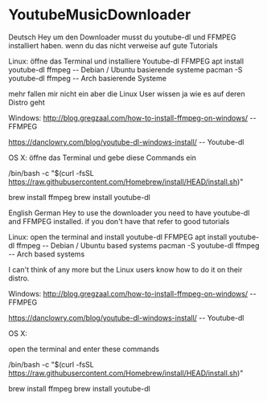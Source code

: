 # YoutubeMusicDownloader
Deutsch
Hey um den Downloader musst du youtube-dl und FFMPEG installiert haben.
wenn du das nicht verweise auf gute Tutorials

Linux:
öffne das Terminal und installiere Youtube-dl FFMPEG
apt install youtube-dl ffmpeg -- Debian / Ubuntu basierende systeme
pacman -S youtube-dl ffmpeg -- Arch basierende Systeme

mehr fallen mir nicht ein aber die Linux User wissen ja wie es auf deren Distro geht

Windows:
http://blog.gregzaal.com/how-to-install-ffmpeg-on-windows/ -- FFMPEG

https://danclowry.com/blog/youtube-dl-windows-install/ -- Youtube-dl

OS X:
öffne das Terminal und gebe diese Commands ein

/bin/bash -c "$(curl -fsSL https://raw.githubusercontent.com/Homebrew/install/HEAD/install.sh)"

brew install ffmpeg
brew install youtube-dl


English
German
Hey to use the downloader you need to have youtube-dl and FFMPEG installed.
if you don't have that refer to good tutorials

Linux:
open the terminal and install youtube-dl FFMPEG
apt install youtube-dl ffmpeg -- Debian / Ubuntu based systems
pacman -S youtube-dl ffmpeg -- Arch based systems

I can't think of any more but the Linux users know how to do it on their distro.


Windows:
http://blog.gregzaal.com/how-to-install-ffmpeg-on-windows/ -- FFMPEG

https://danclowry.com/blog/youtube-dl-windows-install/ -- Youtube-dl

OS X:

open the terminal and enter these commands

/bin/bash -c "$(curl -fsSL https://raw.githubusercontent.com/Homebrew/install/HEAD/install.sh)"

brew install ffmpeg
brew install youtube-dl
